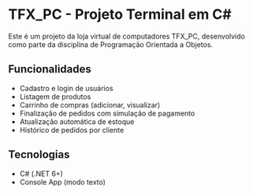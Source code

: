 # TFX_PC - Projeto Terminal em C#

Este é um projeto da loja virtual de computadores TFX_PC, desenvolvido como parte da disciplina de Programação Orientada a Objetos.

## Funcionalidades

- Cadastro e login de usuários
- Listagem de produtos
- Carrinho de compras (adicionar, visualizar)
- Finalização de pedidos com simulação de pagamento
- Atualização automática de estoque
- Histórico de pedidos por cliente

## Tecnologias

- C# (.NET 6+)
- Console App (modo texto)
